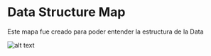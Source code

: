 # Data Structure Map

Este mapa fue creado para poder entender la estructura de la Data

![alt text](https://github.com/PaulaAraya/scl-2018-05-bc-core-am-datadashboard/blob/master/data-structure-map/data-structure-map.jpg)